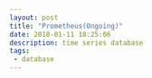 ```yaml
---
layout: post
title: "Prometheus(Ongoing)"
date: 2018-01-11 18:25:06
description: time series database
tags: 
 - database
---
```


